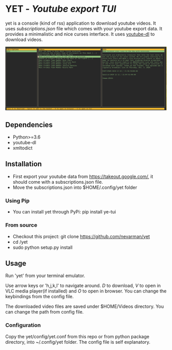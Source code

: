 # YET - _Youtube export TUI_

yet is a console (kind of rss) application to download youtube videos. It uses _subscriptions.json_ file which comes with your youtube export data. It provides a minimalistic and nice curses interface. It uses [youtube-dl](https://github.com/ytdl-org/youtube-dl#output-template) to download videos.

![](./docs/preview.jpg)

## Dependencies

- Python>=3.6
- youtube-dl
- xmltodict

## Installation

- First export your youtube data from https://takeout.google.com/, it should come with a subscriptions.json file.
- Move the subscriptions.json into $HOME/.config/yet folder

### Using Pip

- You can install yet through PyPi: pip install ye-tui

### From source

- Checkout this project: git clone https://github.com/nevarman/yet
- cd /yet
- sudo python setup.py install

## Usage

Run 'yet' from your terminal emulator.

Use arrow keys or 'h,j,k,l' to navigate around.
_D_ to download, _V_ to open in VLC media player(if installed) and _O_ to open in browser. You can change the keybindings from the config file.

The downloaded video files are saved under $HOME/Videos directory. You can change the path from config file.

### Configuration

Copy the yet/config/yet.conf from this repo or from python package directory, into ~/.config/yet folder. The config file is self explanatory.
